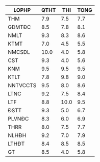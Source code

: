 |LOPHP   |QTHT|THI |TONG|
|--------|----|----|----|
|THM     |7.9 |7.5 |7.7 |
|GDMTĐC  |8.5 |7.8 |8.1 |
|NMLT    |9.3 |8.3 |8.6 |
|KTMT    |7.0 |4.5 |5.5 |
|NMCSDL  |10.0|4.0 |5.8 |
|CST     |9.3 |4.0 |5.6 |
|KNM     |9.5 |9.5 |9.5 |
|KTLT    |7.8 |9.8 |9.0 |
|NNTVCCTS|9.5 |8.0 |8.6 |
|LTNC    |9.2 |7.5 |8.4 |
|LTF     |8.8 |10.0|9.5 |
|ĐSTT    |9.3 |5.0 |6.7 |
|PLVNĐC  |8.3 |6.0 |6.9 |
|THRR    |8.0 |7.5 |7.7 |
|NLHĐH   |9.2 |7.0 |7.9 |
|LTHĐT   |8.4 |8.5 |8.5 |
|GT      |8.5 |4.0 |5.8 |
